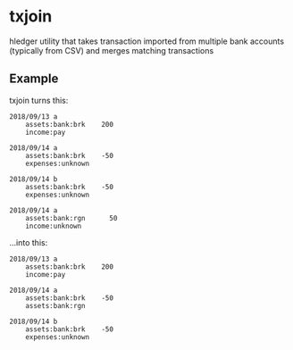 # txjoin

hledger utility that takes transaction imported from multiple bank accounts (typically from CSV) and merges matching transactions

## Example

txjoin turns this:

```
2018/09/13 a
    assets:bank:brk    200
    income:pay

2018/09/14 a
    assets:bank:brk    -50
    expenses:unknown

2018/09/14 b
    assets:bank:brk    -50
    expenses:unknown

2018/09/14 a
    assets:bank:rgn      50
    income:unknown
```

...into this:

```
2018/09/13 a
    assets:bank:brk    200
    income:pay

2018/09/14 a
    assets:bank:brk    -50
    assets:bank:rgn

2018/09/14 b
    assets:bank:brk    -50
    expenses:unknown
```
